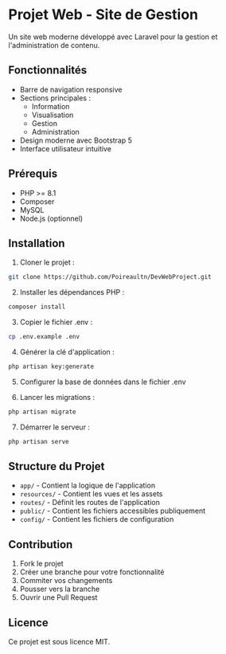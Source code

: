 # Projet Web - Site de Gestion

Un site web moderne développé avec Laravel pour la gestion et l'administration de contenu.

## Fonctionnalités

- Barre de navigation responsive
- Sections principales :
  - Information
  - Visualisation
  - Gestion
  - Administration
- Design moderne avec Bootstrap 5
- Interface utilisateur intuitive

## Prérequis

- PHP >= 8.1
- Composer
- MySQL
- Node.js (optionnel)

## Installation

1. Cloner le projet :
```bash
git clone https://github.com/Poireaultn/DevWebProject.git
```

2. Installer les dépendances PHP :
```bash
composer install
```

3. Copier le fichier .env :
```bash
cp .env.example .env
```

4. Générer la clé d'application :
```bash
php artisan key:generate
```

5. Configurer la base de données dans le fichier .env

6. Lancer les migrations :
```bash
php artisan migrate
```

7. Démarrer le serveur :
```bash
php artisan serve
```

## Structure du Projet

- `app/` - Contient la logique de l'application
- `resources/` - Contient les vues et les assets
- `routes/` - Définit les routes de l'application
- `public/` - Contient les fichiers accessibles publiquement
- `config/` - Contient les fichiers de configuration

## Contribution

1. Fork le projet
2. Créer une branche pour votre fonctionnalité
3. Commiter vos changements
4. Pousser vers la branche
5. Ouvrir une Pull Request

## Licence

Ce projet est sous licence MIT.
